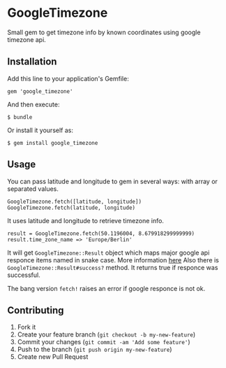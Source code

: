 # GoogleTimezone

Small gem to get timezone info by known coordinates using google timezone api.

## Installation

Add this line to your application's Gemfile:

    gem 'google_timezone'

And then execute:

    $ bundle

Or install it yourself as:

    $ gem install google_timezone

## Usage

You can pass latitude and longitude to gem in several ways: with array or separated values.

    GoogleTimezone.fetch([latitude, longitude]) 
    GoogleTimezone.fetch(latitude, longitude) 

It uses latitude and longitude to retrieve timezone info.

    result = GoogleTimezone.fetch(50.1196004, 8.679918299999999)
    result.time_zone_name => 'Europe/Berlin'

It will get `GoogleTimezone::Result` object which maps major google api responce items named in snake case.
More information [here](https://developers.google.com/maps/documentation/timezone/)
Also there is `GoogleTimezone::Result#success?` method. It returns true if responce was successful.

The bang version `fetch!` raises an error if google responce is not ok.


## Contributing

1. Fork it
2. Create your feature branch (`git checkout -b my-new-feature`)
3. Commit your changes (`git commit -am 'Add some feature'`)
4. Push to the branch (`git push origin my-new-feature`)
5. Create new Pull Request
